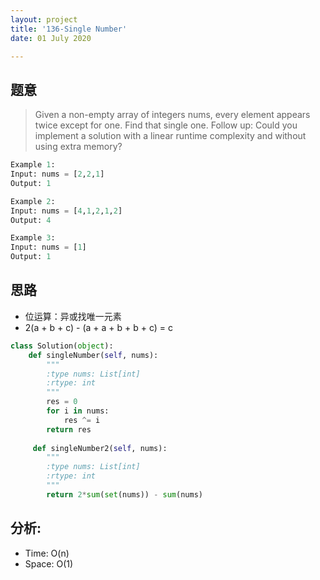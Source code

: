 ```yaml
---
layout: project
title: '136-Single Number'
date: 01 July 2020

---
```

## 题意
> Given a non-empty array of integers nums, every element appears twice except for one. Find that single one.
> Follow up: Could you implement a solution with a linear runtime complexity and without using extra memory?

~~~python
Example 1:
Input: nums = [2,2,1]
Output: 1

Example 2:
Input: nums = [4,1,2,1,2]
Output: 4

Example 3:
Input: nums = [1]
Output: 1
~~~

## 思路
- 位运算：异或找唯一元素
- 2(a + b + c) - (a + a + b + b + c) = c

~~~python
class Solution(object):
    def singleNumber(self, nums):
        """
        :type nums: List[int]
        :rtype: int
        """
        res = 0
        for i in nums:
            res ^= i
        return res
        
     def singleNumber2(self, nums):
        """
        :type nums: List[int]
        :rtype: int
        """
        return 2*sum(set(nums)) - sum(nums)
~~~

## 分析:
- Time: O(n)   
- Space: O(1) 
